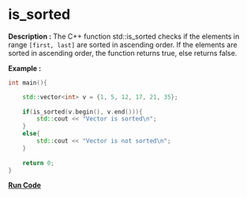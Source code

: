 # is_sorted

**Description :** The C++ function std::is_sorted checks if the elements in range `[first, last]` are sorted in ascending order. If the elements are sorted in ascending order, the function returns true, else returns false.

**Example :**

```cpp
int main(){

    std::vector<int> v = {1, 5, 12, 17, 21, 35};
    
    if(is_sorted(v.begin(), v.end())){
        std::cout << "Vector is sorted\n";
    }
    else{
        std::cout << "Vector is not sorted\n";
    }
    
    return 0;
}
```

**[Run Code](https://rextester.com/EDDQ23470)**
